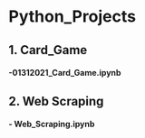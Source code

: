 # Python_Projects

## 1. Card_Game
#### -01312021_Card_Game.ipynb
## 2. Web Scraping
#### - Web_Scraping.ipynb
